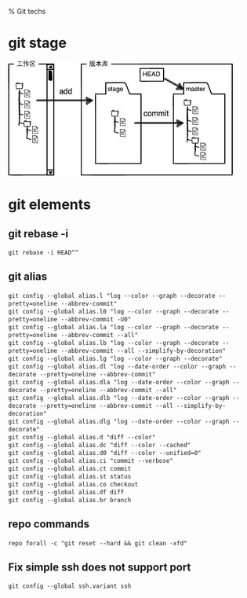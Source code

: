 % Git techs

<link id="linkstyle" rel='stylesheet' href='css/markdown.css'/>

# git stage #

![stage](images/git_stage.jpg)

# git elements #

## git rebase -i ##

``` shell
git rebase -i HEAD^^
```

## git alias ##

``` shell
git config --global alias.l "log --color --graph --decorate --pretty=oneline --abbrev-commit"
git config --global alias.l0 "log --color --graph --decorate --pretty=oneline --abbrev-commit -U0"
git config --global alias.la "log --color --graph --decorate --pretty=oneline --abbrev-commit --all"
git config --global alias.lb "log --color --graph --decorate --pretty=oneline --abbrev-commit --all --simplify-by-decoration"
git config --global alias.lg "log --color --graph --decorate"
git config --global alias.dl "log --date-order --color --graph --decorate --pretty=oneline --abbrev-commit"
git config --global alias.dla "log --date-order --color --graph --decorate --pretty=oneline --abbrev-commit --all"
git config --global alias.dlb "log --date-order --color --graph --decorate --pretty=oneline --abbrev-commit --all --simplify-by-decoration"
git config --global alias.dlg "log --date-order --color --graph --decorate"
git config --global alias.d "diff --color"
git config --global alias.dc "diff --color --cached"
git config --global alias.d0 "diff --color --unified=0"
git config --global alias.ci "commit --verbose"
git config --global alias.ct commit
git config --global alias.st status
git config --global alias.co checkout
git config --global alias.df diff
git config --global alias.br branch
```

## repo commands ##

``` shell
repo forall -c "git reset --hard && git clean -xfd"
```

## Fix simple ssh does not support port ##

``` shell
git config --global ssh.variant ssh
```
